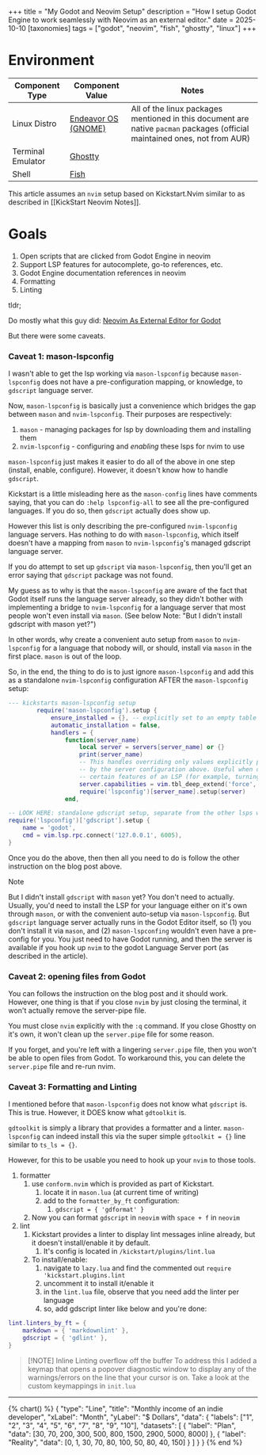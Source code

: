 +++
title = "My Godot and Neovim Setup"
description = "How I setup Godot Engine to work seamlessly with Neovim as an external editor."
date = 2025-10-10
[taxonomies]
tags = ["godot", "neovim", "fish", "ghostty", "linux"]
+++


# Environment

| Component Type    | Component Value                                 | Notes                                                                                                                      |
| ----------------- | ----------------------------------------------- | -------------------------------------------------------------------------------------------------------------------------- |
| Linux Distro      | [Endeavor OS (GNOME)](https://endeavouros.com/) | All of the linux packages mentioned in this document are native `pacman` packages (official maintained ones, not from AUR) |
| Terminal Emulator | [Ghostty](https://ghostty.org/)                 |                                                                                                                            |
| Shell             | [Fish](https://fishshell.com/)                  |                                                                                                                            |

This article assumes an `nvim` setup based on Kickstart.Nvim similar to as described in [[KickStart Neovim Notes]].

# Goals

1. Open scripts that are clicked from Godot Engine in neovim
2. Support LSP features for autocomplete, go-to references, etc.
3. Godot Engine documentation references in neovim
4. Formatting
5. Linting

tldr;

Do mostly what this guy did: [Neovim As External Editor for Godot](https://simondalvai.org/blog/godot-neovim/)

But there were some caveats.

### Caveat 1: mason-lspconfig

I wasn't able to get the lsp working via `mason-lspconfig` because `mason-lspconfig` does not have a pre-configuration mapping, or knowledge, to `gdscript` language server.

Now, `mason-lspconfig` is basically just a convenience which bridges the gap between `mason` and `nvim-lspconfig`. Their purposes are respectively:
1. `mason` - managing packages for lsp by downloading them and installing them
2. `nvim-lspconfig` - configuring and _enabling_ these lsps for nvim to use 

`mason-lspconfig` just makes it easier to do all of the above in one step (install, enable, configure). However, it doesn't know how to handle `gdscript`. 

Kickstart is a little misleading here as the `mason-config` lines have comments saying, that you can do `:help lspconfig-all` to see all the pre-configured languages. If you do so, then `gdscript` actually does show up. 

However this list is only describing the pre-configured `nvim-lspconfig` language servers. Has nothing to do with `mason-lspconfig`, which itself doesn't have a mapping from `mason` to `nvim-lspconfig`'s managed gdscript language server. 

If you do attempt to set up `gdscript` via `mason-lspconfig`, then you'll get an error saying that `gdscript` package was not found. 

My guess as to why is that the `mason-lspconfig` are aware of the fact that Godot itself runs the language server already, so they didn't bother with implementing a bridge to `nvim-lspconfig` for a language server that most people won't even install via `mason`. (See below Note: "But I didn't install gdscript with mason yet?")

In other words, why create a convenient auto setup from `mason` to `nvim-lspconfig` for a language that nobody will, or should, install via `mason` in the first place. `mason` is out of the loop.

So, in the end, the thing to do is to just ignore `mason-lspconfig` and add this as a standalone `nvim-lspconfig` configuration AFTER the `mason-lspconfig` setup:

```lua
--- kickstarts mason-lspconfig setup
        require('mason-lspconfig').setup {
            ensure_installed = {}, -- explicitly set to an empty table (Kickstart populates installs via mason-tool-installer)
            automatic_installation = false,
            handlers = {
                function(server_name)
                    local server = servers[server_name] or {}
                    print(server_name)
                    -- This handles overriding only values explicitly passed
                    -- by the server configuration above. Useful when disabling
                    -- certain features of an LSP (for example, turning off formatting for ts_ls)
                    server.capabilities = vim.tbl_deep_extend('force', {}, capabilities, server.capabilities or {})
                    require('lspconfig')[server_name].setup(server)
                end,

-- LOOK HERE: standalone gdscript setup, separate from the other lsps which are configured via mason-lspconfig above
require('lspconfig')['gdscript'].setup {
	name = 'godot',
	cmd = vim.lsp.rpc.connect('127.0.0.1', 6005),
}
```

Once you do the above, then then all you need to do is follow the other instruction on the blog post above.

> [!NOTE]
> But I didn't install `gdscript` with `mason` yet?
> You don't need to actually. Usually, you'd need to install the LSP for your language either on it's own through `mason`, or with the convenient auto-setup via `mason-lspconfig`. But `gdscript` language server actually runs in the Godot Editor itself, so (1) you don't install it via `mason`, and (2) `mason-lspconfing` wouldn't even have a pre-config for you.
>  You just need to have Godot running, and then the server is available if you hook up `nvim` to the godot Language Server port (as described in the article).


### Caveat 2: opening files from Godot

You can follows the instruction on the blog post and it should work.
However, one thing is that if you close `nvim` by just closing the terminal, it won't actually remove the server-pipe file.

You must close `nvim` explicitly with the `:q` command.
If you close Ghostty on it's own, it won't clean up the `server.pipe` file for some reason.

If you forget, and you're left with a lingering `server.pipe` file, then you won't be able to open files from Godot. To workaround this, you can delete the `server.pipe` file and re-run nvim.

### Caveat 3: Formatting and Linting

I mentioned before that `mason-lspconfig` does not know what `gdscript` is. This is true.
However, it DOES know what `gdtoolkit` is. 

`gdtoolkit` is simply a library that provides a formatter and a linter. `mason-lspconfig` can indeed install this via the super simple `gdtoolkit = {}` line similar to `ts_ls = {}`.

However, for this to be usable you need to hook up your `nvim` to those tools.

1. formatter
	1. use `conform.nvim` which is provided as part of Kickstart.
		1. locate it in `mason.lua` (at current time of writing)
		2. add to the `formatter_by_ft` configuration:
			1. `gdscript = { 'gdformat' }`
	2. Now you can format `gdscript` in `neovim` with `space + f` in `neovim`
2. lint
	1. Kickstart provides a linter to display lint messages inline already, but it doesn't install/enable it by default.
		1. It's config is located in `/kickstart/plugins/lint.lua`
	2. To install/enable:
		1. navigate to `lazy.lua` and find the commented out `require 'kickstart.plugins.lint`
		2. uncomment it to install it/enable it
		3. in the `lint.lua` file, observe that you need add the linter per language
		4. so, add gdscript linter like below and you're done:
```lua
lint.linters_by_ft = {
	markdown = { 'markdownlint' },
	gdscript = { 'gdlint' },
}
```

> [!NOTE] Inline Linting overflow off the buffer
> To address this I added a keymap that opens a popover diagnostic window to display any of the warnings/errors on the line that your cursor is on. Take a look at the custom keymappings in `init.lua`

---


{% chart() %}
{
  "type": "Line",
  "title": "Monthly income of an indie developer",
  "xLabel": "Month",
  "yLabel": "$ Dollars",
  "data": {
    "labels": ["1", "2", "3", "4", "5", "6", "7", "8", "9", "10"],
    "datasets": [
      {
        "label": "Plan",
        "data": [30, 70, 200, 300, 500, 800, 1500, 2900, 5000, 8000]
      },
      {
        "label": "Reality",
        "data": [0, 1, 30, 70, 80, 100, 50, 80, 40, 150]
      }
    ]
  }
}
{% end %}

